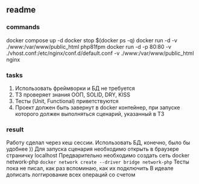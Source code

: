 ## readme

### commands
docker compose up -d
docker stop $(docker ps -q)
docker run -d -v ./www:/var/www/public_html php81fpm
docker run -d -p 80:80 -v ./vhost.conf:/etc/nginx/conf.d/default.conf -v ./www:/var/www/public_html nginx

### tasks
1. Использовать фреймворки и БД не требуется
2. ТЗ проверяет знания ООП, SOLID, DRY, KISS
3. Тесты (Unit, Functional) приветствуются
4. Проект должен быть завернут в docker контейнер, при запуске которого должен выполняться сценарий, указанный в ТЗ

### result
Работу сделал через кеш сессии. Использовать БД, конечно, было бы удобнее ))
Для запуска сценария необходимо открыть в браузере страничку localhost
Предварительно необходимо создать сеть docker network-php
`docker network create --driver bridge network-php`
Тесты пока не писал, как раз вспоминаю, как их подключить
В идеале дописать логгирование всех операций со счетом
